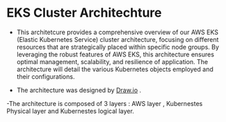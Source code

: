 # EKS Cluster Architechture
- This architetcure provides a comprehensive overview of our AWS EKS (Elastic Kubernetes Service) cluster architecture, focusing on different resources that are strategically placed within specific node groups. By leveraging the robust features of AWS EKS, this architecture ensures optimal management, scalability, and resilience of application. The architecture  will detail the various Kubernetes objects employed and  their configurations.
  
- The architecture was designed by [Draw.io](https://app.diagrams.net/) .

-The architecture is composed of 3 layers : AWS layer , Kubernestes Physical layer and Kubernestes logical layer.

